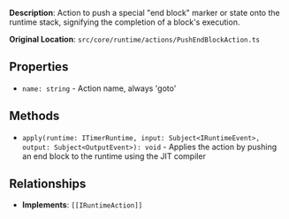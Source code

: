
**Description**: Action to push a special "end block" marker or state onto the runtime stack, signifying the completion of a block's execution.

**Original Location**: `src/core/runtime/actions/PushEndBlockAction.ts`

## Properties

*   `name: string` - Action name, always 'goto'

## Methods

*   `apply(runtime: ITimerRuntime, input: Subject<IRuntimeEvent>, output: Subject<OutputEvent>): void` - Applies the action by pushing an end block to the runtime using the JIT compiler

## Relationships
*   **Implements**: `[[IRuntimeAction]]`